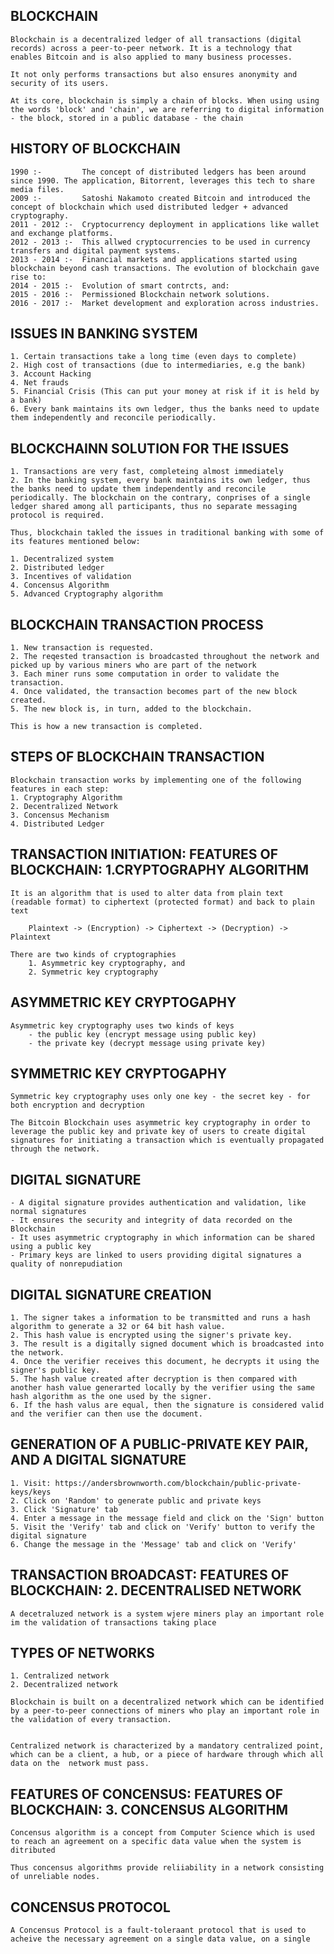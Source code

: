 BLOCKCHAIN
------------------------------------------
```
Blockchain is a decentralized ledger of all transactions (digital records) across a peer-to-peer network. It is a technology that enables Bitcoin and is also applied to many business processes. 

It not only performs transactions but also ensures anonymity and security of its users.

At its core, blockchain is simply a chain of blocks. When using using the words 'block' and 'chain', we are referring to digital information - the block, stored in a public database - the chain

```

HISTORY OF BLOCKCHAIN
------------------------------------------
```
1990 :-         The concept of distributed ledgers has been around since 1990. The application, Bitorrent, leverages this tech to share media files.
2009 :-         Satoshi Nakamoto created Bitcoin and introduced the concept of blockchain which used distributed ledger + advanced cryptography.
2011 - 2012 :-  Cryptocurrency deployment in applications like wallet and exchange platforms.
2012 - 2013 :-  This allwed cryptocurrencies to be used in currency transfers and digital payment systems.
2013 - 2014 :-  Financial markets and applications started using blockchain beyond cash transactions. The evolution of blockchain gave rise to:
2014 - 2015 :-  Evolution of smart contrcts, and:
2015 - 2016 :-  Permissioned Blockchain network solutions.
2016 - 2017 :-  Market development and exploration across industries.

```

ISSUES IN BANKING SYSTEM
------------------------------------------
```
1. Certain transactions take a long time (even days to complete)
2. High cost of transactions (due to intermediaries, e.g the bank)
3. Account Hacking
4. Net frauds
5. Financial Crisis (This can put your money at risk if it is held by a bank)
6. Every bank maintains its own ledger, thus the banks need to update them independently and reconcile periodically.
```

BLOCKCHAINN SOLUTION FOR THE ISSUES
------------------------------------------
```
1. Transactions are very fast, completeing almost immediately
2. In the banking system, every bank maintains its own ledger, thus the banks need to update them independently and reconcile periodically. The blockchain on the contrary, conprises of a single ledger shared among all participants, thus no separate messaging protocol is required.

Thus, blockchain takled the issues in traditional banking with some of its features mentioned below:

1. Decentralized system
2. Distributed ledger
3. Incentives of validation
4. Concensus Algorithm
5. Advanced Cryptography algorithm
```

BLOCKCHAIN TRANSACTION PROCESS
------------------------------------------
```
1. New transaction is requested.
2. The reqested transaction is broadcasted throughout the network and picked up by various miners who are part of the network
3. Each miner runs some computation in order to validate the transaction.
4. Once validated, the transaction becomes part of the new block created.
5. The new block is, in turn, added to the blockchain.

This is how a new transaction is completed.
```

STEPS OF BLOCKCHAIN TRANSACTION
------------------------------------------
```
Blockchain transaction works by implementing one of the following features in each step:
1. Cryptography Algorithm
2. Decentralized Network
3. Concensus Mechanism
4. Distributed Ledger
```

TRANSACTION INITIATION:
FEATURES OF BLOCKCHAIN: 1.CRYPTOGRAPHY ALGORITHM
------------------------------------------
```
It is an algorithm that is used to alter data from plain text (readable format) to ciphertext (protected format) and back to plain text

    Plaintext -> (Encryption) -> Ciphertext -> (Decryption) -> Plaintext

There are two kinds of cryptographies
    1. Asymmetric key cryptography, and
    2. Symmetric key cryptography
```

ASYMMETRIC KEY CRYPTOGAPHY
------------------------------------------
```
Asymmetric key cryptography uses two kinds of keys 
    - the public key (encrypt message using public key)
    - the private key (decrypt message using private key)

```

SYMMETRIC KEY CRYPTOGAPHY
------------------------------------------
```
Symmetric key cryptography uses only one key - the secret key - for both encryption and decryption

The Bitcoin Blockchain uses asymmetric key cryptography in order to leverage the public key and private key of users to create digital signatures for initiating a transaction which is eventually propagated through the network.

```


DIGITAL SIGNATURE
------------------------------------------
```
- A digital signature provides authentication and validation, like normal signatures
- It ensures the security and integrity of data recorded on the Blockchain
- It uses asymmetric cryptography in which information can be shared using a public key
- Primary keys are linked to users providing digital signatures a quality of nonrepudiation
```

DIGITAL SIGNATURE CREATION
------------------------------------------
```
1. The signer takes a information to be transmitted and runs a hash algorithm to generate a 32 or 64 bit hash value.
2. This hash value is encrypted using the signer's private key.
3. The result is a digitally signed document which is broadcasted into the network.
4. Once the verifier receives this document, he decrypts it using the signer's public key.
5. The hash value created after decryption is then compared with another hash value generarted locally by the verifier using the same hash algorithm as the one used by the signer.
6. If the hash valus are equal, then the signature is considered valid and the verifier can then use the document.
```

GENERATION OF A PUBLIC-PRIVATE KEY PAIR, AND A DIGITAL SIGNATURE
------------------------------------------
```
1. Visit: https://andersbrownworth.com/blockchain/public-private-keys/keys
2. Click on 'Random' to generate public and private keys
3. Click 'Signature' tab
4. Enter a message in the message field and click on the 'Sign' button
5. Visit the 'Verify' tab and click on 'Verify' button to verify the digital signature
6. Change the message in the 'Message' tab and click on 'Verify'
```


TRANSACTION BROADCAST:
FEATURES OF BLOCKCHAIN: 2. DECENTRALISED NETWORK
------------------------------------------
```
A decetraluzed network is a system wjere miners play an important role im the validation of transactions taking place
```

TYPES OF NETWORKS
------------------------------------------
```
1. Centralized network
2. Decentralized network

Blockchain is built on a decentralized network which can be identified by a peer-to-peer connections of miners who play an important role in the validation of every transaction.


Centralized network is characterized by a mandatory centralized point, which can be a client, a hub, or a piece of hardware through which all data on the  network must pass.
```


FEATURES OF CONCENSUS:
FEATURES OF BLOCKCHAIN: 3. CONCENSUS ALGORITHM
------------------------------------------
```
Concensus algorithm is a concept from Computer Science which is used to reach an agreement on a specific data value when the system is ditributed

Thus concensus algorithms provide reliiability in a network consisting of unreliable nodes.
```


CONCENSUS PROTOCOL
------------------------------------------
```
A Concensus Protocol is a fault-toleraant protocol that is used to acheive the necessary agreement on a single data value, on a single 
```